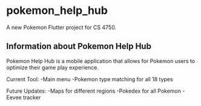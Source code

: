 # pokemon_help_hub

A new Pokemon Flutter project for CS 4750. 

## Information about Pokemon Help Hub 

Pokemon Help Hub is a mobile application that allows for Pokemon users 
to optimize their game play experience. 

Current Tool: 
-Main menu
-Pokemon type matching for all 18 types 

Future Updates: 
-Maps for different regions 
-Pokedex for all Pokemon
-Eevee tracker 

